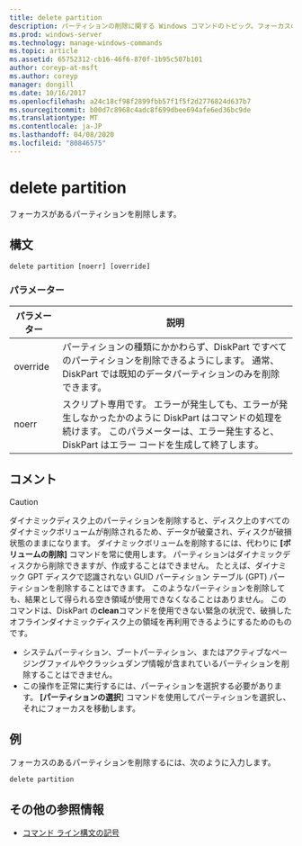 ```yaml
---
title: delete partition
description: パーティションの削除に関する Windows コマンドのトピック。フォーカスのあるパーティションを削除します。
ms.prod: windows-server
ms.technology: manage-windows-commands
ms.topic: article
ms.assetid: 65752312-cb16-46f6-870f-1b95c507b101
author: coreyp-at-msft
ms.author: coreyp
manager: dongill
ms.date: 10/16/2017
ms.openlocfilehash: a24c18cf98f2899fbb57f1f5f2d2776824d637b7
ms.sourcegitcommit: b00d7c8968c4adc8f699dbee694afe6ed36bc9de
ms.translationtype: MT
ms.contentlocale: ja-JP
ms.lasthandoff: 04/08/2020
ms.locfileid: "80846575"
---
```

# <a name="delete-partition"></a>delete partition

フォーカスがあるパーティションを削除します。

## <a name="syntax"></a>構文

```
delete partition [noerr] [override]
```

### <a name="parameters"></a>パラメーター

|パラメーター|説明|
|---------|-----------|
|override|パーティションの種類にかかわらず、DiskPart ですべてのパーティションを削除できるようにします。 通常、DiskPart では既知のデータパーティションのみを削除できます。|
|noerr|スクリプト専用です。 エラーが発生しても、エラーが発生しなかったかのように DiskPart はコマンドの処理を続けます。 このパラメーターは、エラー発生すると、DiskPart はエラー コードを生成して終了します。|

## <a name="remarks"></a>コメント

> [!CAUTION]
> ダイナミックディスク上のパーティションを削除すると、ディスク上のすべてのダイナミックボリュームが削除されるため、データが破棄され、ディスクが破損状態のままになります。 ダイナミックボリュームを削除するには、代わりに **[ボリュームの削除]** コマンドを常に使用します。 パーティションはダイナミックディスクから削除できますが、作成することはできません。 たとえば、ダイナミック GPT ディスクで認識されない GUID パーティション テーブル (GPT) パーティションを削除することはできます。 このようなパーティションを削除しても、結果として得られる空き領域が使用できなくなることはありません。 このコマンドは、DiskPart の**clean**コマンドを使用できない緊急の状況で、破損したオフラインダイナミックディスク上の領域を再利用できるようにするためのものです。
> -   システムパーティション、ブートパーティション、またはアクティブなページングファイルやクラッシュダンプ情報が含まれているパーティションを削除することはできません。
> -   この操作を正常に実行するには、パーティションを選択する必要があります。 **[パーティションの選択**] コマンドを使用してパーティションを選択し、それにフォーカスを移動します。

## <a name="examples"></a><a name=BKMK_examples></a>例

フォーカスのあるパーティションを削除するには、次のように入力します。
```
delete partition
```

## <a name="additional-references"></a>その他の参照情報

- [コマンド ライン構文の記号](command-line-syntax-key.md)


